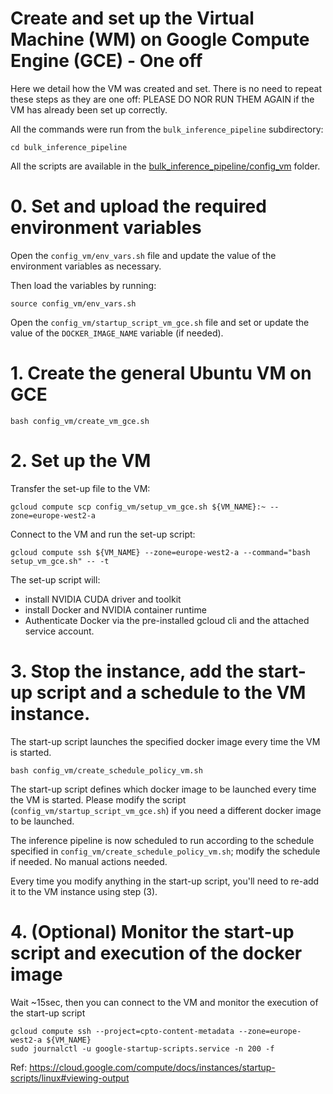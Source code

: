 # Create and set up the Virtual Machine (WM) on Google Compute Engine (GCE) - One off

Here we detail how the VM was created and set. There is no need to repeat these steps as they are one off: PLEASE DO NOR RUN THEM AGAIN if the VM has already been set up correctly.

All the commands were run from the `bulk_inference_pipeline` subdirectory:

```shell
cd bulk_inference_pipeline
```

All the scripts are available in the [bulk_inference_pipeline/config_vm](bulk_inference_pipeline/config_vm) folder.


# 0. Set and upload the required environment variables

Open the `config_vm/env_vars.sh` file and update the value of the environment variables as necessary.

Then load the variables by running:
```shell
source config_vm/env_vars.sh
```

Open the `config_vm/startup_script_vm_gce.sh` file and set or update the value of the `DOCKER_IMAGE_NAME` variable (if needed).


# 1. Create the general Ubuntu VM on GCE

```shell
bash config_vm/create_vm_gce.sh
```

# 2. Set up the VM

Transfer the set-up file to the VM:

```shell
gcloud compute scp config_vm/setup_vm_gce.sh ${VM_NAME}:~ --zone=europe-west2-a
```

Connect to the VM and run the set-up script:

```shell
gcloud compute ssh ${VM_NAME} --zone=europe-west2-a --command="bash setup_vm_gce.sh" -- -t
```

The set-up script will:
- install NVIDIA CUDA driver and toolkit
- install Docker and NVIDIA container runtime
- Authenticate Docker via the pre-installed gcloud cli and the attached service account.


# 3. Stop the instance, add the start-up script and a schedule to the VM instance.

The start-up script launches the specified docker image every time the VM is started.

```shell
bash config_vm/create_schedule_policy_vm.sh
```

The start-up script defines which docker image to be launched every time the VM is started.
Please modify the script (`config_vm/startup_script_vm_gce.sh`) if you need a different docker image to be launched.

The inference pipeline is now scheduled to run according to the schedule specified in `config_vm/create_schedule_policy_vm.sh`; modify the schedule if needed. No manual actions needed.

Every time you modify anything in the start-up script, you'll need to re-add it to the VM instance using step (3).


# 4. (Optional) Monitor the start-up script and execution of the docker image

Wait ~15sec, then you can connect to the VM and monitor the execution of the start-up script
```shell
gcloud compute ssh --project=cpto-content-metadata --zone=europe-west2-a ${VM_NAME}
sudo journalctl -u google-startup-scripts.service -n 200 -f
```

Ref: https://cloud.google.com/compute/docs/instances/startup-scripts/linux#viewing-output
